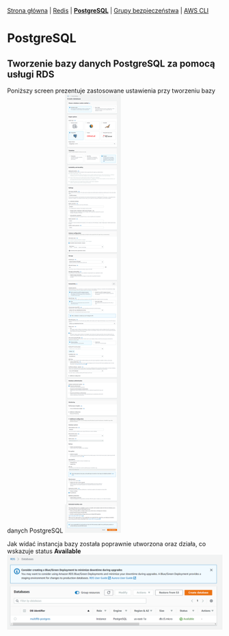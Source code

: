[Strona główna](https://github.com/rafalbalinski/Multifib) |
[Redis](https://github.com/rafalbalinski/Multifib/blob/master/README_REDIS.md) |
[**PostgreSQL**](https://github.com/rafalbalinski/Multifib/blob/master/README_POSTGRESQL.md) |
[Grupy bezpieczeństwa](https://github.com/rafalbalinski/Multifib/blob/master/README_SECURITY_GROUP.md) |
[AWS CLI](https://github.com/rafalbalinski/Multifib/blob/master/README_AWS_CLI.md)

# PostgreSQL

## Tworzenie bazy danych PostgreSQL za pomocą usługi RDS
Poniższy screen prezentuje zastosowane ustawienia przy tworzeniu bazy danych PostgreSQL
![screen1](./img/screen1.png)

Jak widać instancja bazy została poprawnie utworzona oraz działa, co wskazuje status **Available**
![screen2](./img/screen2.png)


